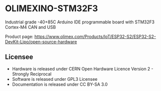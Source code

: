# OLIMEXINO-STM32F3
Industrial grade -40+85C Arduino IDE programmable board with STM32F3 Cortex-M4 CAN and USB



Product page: https://www.olimex.com/Products/IoT/ESP32-S2/ESP32-S2-DevKit-Lipo/open-source-hardware

## Licensee
* Hardware is released under CERN Open Hardware Licence Version 2 -
Strongly Reciprocal
* Software is released under GPL3 Licensee
* Documentation is released under CC BY-SA 3.0
